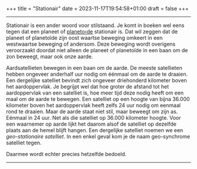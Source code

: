 +++
title = "Stationair"
date = 2023-11-17T19:54:58+01:00
draft = false
+++

---
Stationair is een ander woord voor stilstaand. Je komt in boeken wel
eens tegen dat een planeet of [planeto‹de](/encyclopedie/planetoiden)
stationair is. Dat wil zeggen dat de planeet of planetoïde zijn oost
waartse beweging omkeert in een westwaartse beweging of andersom. Deze
beweging wordt overigens veroorzaakt doordat niet alleen de planeet of
planetoïde in een baan om de zon beweegt, maar ook onze aarde.

Aardsatellieten bewegen in een baan om de aarde. De meeste satellieten
hebben ongeveer anderhalf uur nodig om éénmaal om de aarde te draaien.
Een dergelijke satelliet bevindt zich ongeveer driehonderd kilometer
boven het aardoppervlak. Je begrijpt wel dat hoe groter de afstand tot
het aardoppervlak van een satelliet is, hoe meer tijd deze nodig heeft
om een maal om de aarde te bewegen. Een satelliet op een hoogte van
bijna 36.000 kilometer boven het aardoppervlak heeft zelfs 24 uur nodig
om eenmaal rond te draaien. Maar de aarde staat niet stil, maar beweegt
om zijn as. Eénmaal in 24 uur. Net als die satelliet op 36.000 kilometer
hoogte. Voor een waarnemer op aarde lijkt het daarom alsof de satelliet
op dezelfde plaats aan de hemel blijft hangen. Een dergelijke satelliet
noemen we een *geo-stationaire satelliet*. In een enkel geval kom je de
naam geo-synchrome satelliet tegen.

Daarmee wordt echter precies hetzelfde bedoeld.

---

